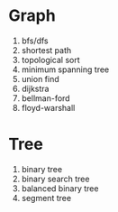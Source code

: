 # Graph
1. bfs/dfs
2. shortest path
3. topological sort
4. minimum spanning tree
5. union find
6. dijkstra
7. bellman-ford
8. floyd-warshall

# Tree
1. binary tree
2. binary search tree
3. balanced binary tree
4. segment tree



